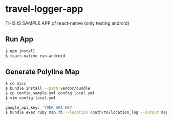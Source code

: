 # travel-logger-app

THIS IS SAMPLE APP of react-native (only testing android)

## Run App

```bash
$ npm install
$ react-native run-android
```

## Generate Polyline Map

```bash
$ cd misc
$ bundle install --path vendor/bundle
$ cp config.sample.yml config.local.yml
$ vim config.local.yml
---
google_api_key: 'YOUR API KEY'
$ bundle exec ruby map.rb --location /path/to/location_log --output map.html
```
